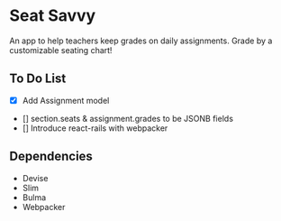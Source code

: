 # Seat Savvy

An app to help teachers keep grades on daily assignments. Grade by a customizable seating chart!

## To Do List
- [x] Add Assignment model
- [] section.seats & assignment.grades to be JSONB fields
- [] Introduce react-rails with webpacker

## Dependencies
- Devise
- Slim
- Bulma
- Webpacker